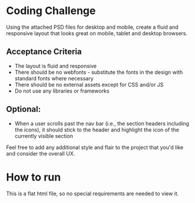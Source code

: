 # Coding Challenge
Using the attached PSD files for desktop and mobile, create a fluid and responsive layout that looks great on mobile, tablet and desktop browsers.

## Acceptance Criteria
- The layout is fluid and responsive
- There should be no webfonts - substitute the fonts in the design with standard fonts where necessary
- There should be no external assets except for CSS and/or JS
- Do not use any libraries or frameworks

## Optional: 
- When a user scrolls past the nav bar (i.e., the section headers including the icons), it should stick to the header and highlight the icon of the currently visible section 

Feel free to add any additional style and flair to the project that you'd like and consider the overall UX.

# How to run
This is a flat html file, so no special requirements are needed to view it.